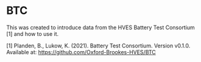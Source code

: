 # BTC

This was created to introduce data from the HVES Battery Test Consortium [1] and how to use it. 

[1] Planden, B., Lukow, K. (2021). Battery Test Consortium. Version v0.1.0. Available at: https://github.com/Oxford-Brookes-HVES/BTC 

